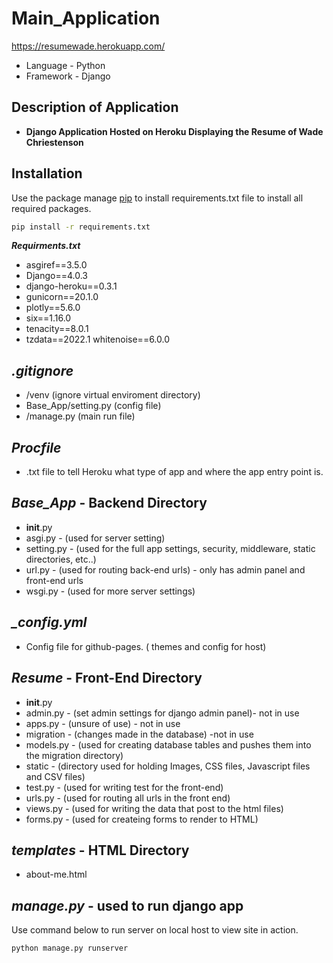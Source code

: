 # Main_Application 
https://resumewade.herokuapp.com/
- Language - Python
- Framework - Django
## Description of Application 
- **Django Application Hosted on Heroku Displaying the Resume of Wade Chriestenson**
## Installation
Use the package manage [pip](https://pip.pypa.io/en/stable/) to install requirements.txt file 
to install all required packages.
```bash
pip install -r requirements.txt
```
***Requirments.txt***
- asgiref==3.5.0
- Django==4.0.3
- django-heroku==0.3.1
- gunicorn==20.1.0
- plotly==5.6.0
- six==1.16.0
- tenacity==8.0.1
- tzdata==2022.1
whitenoise==6.0.0
## ***.gitignore***
- /venv (ignore virtual enviroment directory)
- Base_App/setting.py (config file)
- /manage.py (main run file)
## ***Procfile***
- .txt file to tell Heroku what type of app and where the app entry point is.
## ***Base_App*** - Backend Directory
- __init__.py
- asgi.py - (used for server setting)
- setting.py - (used for the full app settings, security, middleware, static directories, etc..)
- url.py - (used for routing back-end urls) - only has admin panel and front-end urls
- wsgi.py - (used for more server settings)
## ***_config.yml***
- Config file for github-pages. ( themes and config for host)
## ***Resume*** - Front-End Directory
- __init__.py
- admin.py - (set admin settings for django admin panel)- not in use
- apps.py - (unsure of use) - not in use
- migration - (changes made in the database) -not in use
- models.py - (used for creating database tables and pushes them into the migration directory)
- static - (directory used for holding Images, CSS files, Javascript files and CSV files)
- test.py - (used for writing test for the front-end)
- urls.py - (used for routing all urls in the front end)
- views.py - (used for writing the data that post to the html files) 
- forms.py - (used for createing forms to render to HTML)
## ***templates*** - HTML Directory
- about-me.html
## ***manage.py*** - used to run django app
Use command below to run server on local host to view site in action.
```bash
python manage.py runserver
```
